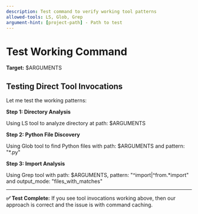 ```yaml
---
description: Test command to verify working tool patterns
allowed-tools: LS, Glob, Grep
argument-hint: [project-path] - Path to test
---
```


# Test Working Command

**Target:** $ARGUMENTS

## Testing Direct Tool Invocations

Let me test the working patterns:

**Step 1: Directory Analysis**

Using LS tool to analyze directory at path: $ARGUMENTS

**Step 2: Python File Discovery**  

Using Glob tool to find Python files with path: $ARGUMENTS and pattern: "*.py"

**Step 3: Import Analysis**

Using Grep tool with path: $ARGUMENTS, pattern: "^import|^from.*import" and output_mode: "files_with_matches"

---

**✅ Test Complete:** If you see tool invocations working above, then our approach is correct and the issue is with command caching.